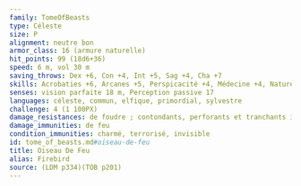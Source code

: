 ```yaml
---
family: TomeOfBeasts
type: Céleste
size: P
alignment: neutre bon
armor_class: 16 (armure naturelle)
hit_points: 99 (18d6+36)
speed: 6 m, vol 30 m
saving_throws: Dex +6, Con +4, Int +5, Sag +4, Cha +7
skills: Acrobaties +6, Arcanes +5, Perspicacité +4, Médecine +4, Nature +5, Perception +7, Religion +5
senses: vision parfaite 18 m, Perception passive 17
languages: céleste, commun, elfique, primordial, sylvestre
challenge: 4 (1 100PX)
damage_resistances: de foudre ; contondants, perforants et tranchants infligés par des armes non magiques
damage_immunities: de feu
condition_immunities: charmé, terrorisé, invisible
id: tome_of_beasts.md#oiseau-de-feu
title: Oiseau De Feu
alias: Firebird
source: (LDM p334)(TOB p201)
---
```


